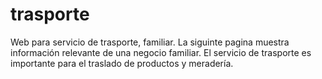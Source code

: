 # trasporte
Web para servicio de trasporte, familiar.
La siguinte pagina muestra información relevante  de una negocio familiar. 
El servicio de trasporte es importante para el traslado de productos y meradería.

